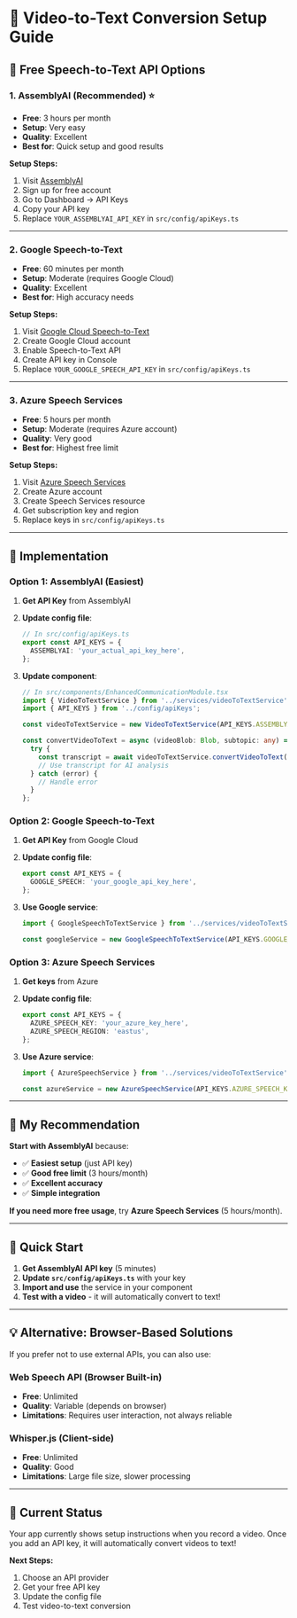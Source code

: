# 🎯 Video-to-Text Conversion Setup Guide

## 🚀 **Free Speech-to-Text API Options**

### **1. AssemblyAI (Recommended) ⭐**
- **Free**: 3 hours per month
- **Setup**: Very easy
- **Quality**: Excellent
- **Best for**: Quick setup and good results

**Setup Steps:**
1. Visit [AssemblyAI](https://www.assemblyai.com/)
2. Sign up for free account
3. Go to Dashboard → API Keys
4. Copy your API key
5. Replace `YOUR_ASSEMBLYAI_API_KEY` in `src/config/apiKeys.ts`

---

### **2. Google Speech-to-Text**
- **Free**: 60 minutes per month
- **Setup**: Moderate (requires Google Cloud)
- **Quality**: Excellent
- **Best for**: High accuracy needs

**Setup Steps:**
1. Visit [Google Cloud Speech-to-Text](https://cloud.google.com/speech-to-text)
2. Create Google Cloud account
3. Enable Speech-to-Text API
4. Create API key in Console
5. Replace `YOUR_GOOGLE_SPEECH_API_KEY` in `src/config/apiKeys.ts`

---

### **3. Azure Speech Services**
- **Free**: 5 hours per month
- **Setup**: Moderate (requires Azure account)
- **Quality**: Very good
- **Best for**: Highest free limit

**Setup Steps:**
1. Visit [Azure Speech Services](https://azure.microsoft.com/en-us/services/cognitive-services/speech-services/)
2. Create Azure account
3. Create Speech Services resource
4. Get subscription key and region
5. Replace keys in `src/config/apiKeys.ts`

---

## 🔧 **Implementation**

### **Option 1: AssemblyAI (Easiest)**

1. **Get API Key** from AssemblyAI
2. **Update config file**:
   ```typescript
   // In src/config/apiKeys.ts
   export const API_KEYS = {
     ASSEMBLYAI: 'your_actual_api_key_here',
   };
   ```

3. **Update component**:
   ```typescript
   // In src/components/EnhancedCommunicationModule.tsx
   import { VideoToTextService } from '../services/videoToTextService';
   import { API_KEYS } from '../config/apiKeys';
   
   const videoToTextService = new VideoToTextService(API_KEYS.ASSEMBLYAI);
   
   const convertVideoToText = async (videoBlob: Blob, subtopic: any) => {
     try {
       const transcript = await videoToTextService.convertVideoToText(videoBlob);
       // Use transcript for AI analysis
     } catch (error) {
       // Handle error
     }
   };
   ```

### **Option 2: Google Speech-to-Text**

1. **Get API Key** from Google Cloud
2. **Update config file**:
   ```typescript
   export const API_KEYS = {
     GOOGLE_SPEECH: 'your_google_api_key_here',
   };
   ```

3. **Use Google service**:
   ```typescript
   import { GoogleSpeechToTextService } from '../services/videoToTextService';
   
   const googleService = new GoogleSpeechToTextService(API_KEYS.GOOGLE_SPEECH);
   ```

### **Option 3: Azure Speech Services**

1. **Get keys** from Azure
2. **Update config file**:
   ```typescript
   export const API_KEYS = {
     AZURE_SPEECH_KEY: 'your_azure_key_here',
     AZURE_SPEECH_REGION: 'eastus',
   };
   ```

3. **Use Azure service**:
   ```typescript
   import { AzureSpeechService } from '../services/videoToTextService';
   
   const azureService = new AzureSpeechService(API_KEYS.AZURE_SPEECH_KEY, API_KEYS.AZURE_SPEECH_REGION);
   ```

---

## 🎯 **My Recommendation**

**Start with AssemblyAI** because:
- ✅ **Easiest setup** (just API key)
- ✅ **Good free limit** (3 hours/month)
- ✅ **Excellent accuracy**
- ✅ **Simple integration**

**If you need more free usage**, try **Azure Speech Services** (5 hours/month).

---

## 🚀 **Quick Start**

1. **Get AssemblyAI API key** (5 minutes)
2. **Update `src/config/apiKeys.ts`** with your key
3. **Import and use** the service in your component
4. **Test with a video** - it will automatically convert to text!

---

## 💡 **Alternative: Browser-Based Solutions**

If you prefer not to use external APIs, you can also use:

### **Web Speech API (Browser Built-in)**
- **Free**: Unlimited
- **Quality**: Variable (depends on browser)
- **Limitations**: Requires user interaction, not always reliable

### **Whisper.js (Client-side)**
- **Free**: Unlimited
- **Quality**: Good
- **Limitations**: Large file size, slower processing

---

## 🔧 **Current Status**

Your app currently shows setup instructions when you record a video. Once you add an API key, it will automatically convert videos to text!

**Next Steps:**
1. Choose an API provider
2. Get your free API key
3. Update the config file
4. Test video-to-text conversion
